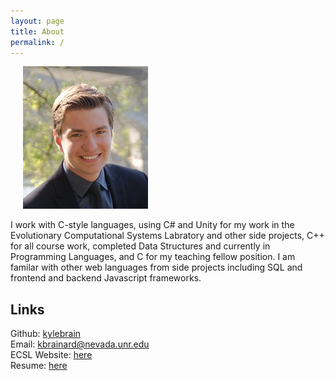 ```yaml
---
layout: page
title: About
permalink: /
---
```


<div class="captioned-img alignright">

<img style="padding-left: 20px;" src="images/profile.jpg">

</div>

I work with C-style languages, using C# and Unity for my work in the Evolutionary Computational Systems Labratory and other side projects, C++ for all course work, completed Data Structures and currently in Programming Languages, and C for my teaching fellow position. I am familar with other web languages from side projects including SQL and frontend and backend Javascript frameworks.

## Links

Github: [kylebrain](https://github.com/kylebrain) <br />
Email: [kbrainard@nevada.unr.edu](mailto:kbrainard@nevada.unr.edu) <br />
ECSL Website: [here](https://ecsl.cse.unr.edu/) <br />
Resume: [here](https://docs.google.com/document/d/1uqIqqzies9qAt4caEGX0H8eLjIEw2-p1FyB1GzM2Y2k/edit?usp=sharing)
